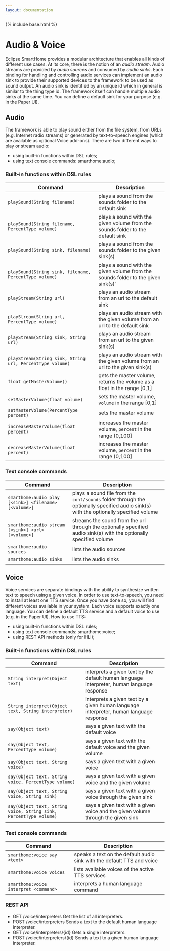```yaml
---
layout: documentation
---
```


{% include base.html %}

# Audio & Voice

Eclipse SmartHome provides a modular architecture that enables all kinds of different use cases.
At its core, there is the notion of an _audio stream_.
Audio streams are provided by _audio sources_ and consumed by _audio sinks_.
Each binding for handling and controlling audio services can implement an audio sink to provide their supported devices to the framework to be used as sound output.
An audio sink is identified by an unique id which in general is similar to the thing type id.
The framework itself can handle multiple audio sinks at the same time.
You can define a default sink for your purpose (e.g. in the Paper UI).

## Audio

The framework is able to play sound either from the file system, from URLs (e.g. Internet radio streams) or generated by text-to-speech engines (which are available as optional Voice add-ons).
There are two different ways to play or stream audio:

- using built-in functions within DSL rules;
- using text console commands: smarthome:audio;

### Built-in functions within DSL rules

| Command                                                   | Description                                                                      |
|-----------------------------------------------------------|----------------------------------------------------------------------------------|
| `playSound(String filename)`                              | plays a sound from the sounds folder to the default sink                         |
| `playSound(String filename, PercentType volume)`          | plays a sound with the given volume from the sounds folder to the default sink   |
| `playSound(String sink, filename)`                        | plays a sound from the sounds folder to the given sink(s)                        |
| `playSound(String sink, filename, PercentType volume)`    | plays a sound with the given volume from the sounds folder to the given sink(s)` |
| `playStream(String url)`                                  | plays an audio stream from an url to the default sink                            |
| `playStream(String url, PercentType volume)`              | plays an audio stream with the given volume from an url to the default sink      |
| `playStream(String sink, String url)`                     | plays an audio stream from an url to the given sink(s)                           |
| `playStream(String sink, String url, PercentType volume)` | plays an audio stream with the given volume from an url to the given sink(s)     |
| `float getMasterVolume()`                                 | gets the master volume, returns the volume as a float in the range [0,1]         |
| `setMasterVolume(float volume)`                           | sets the master volume, `volume` in the range [0,1]                              |
| `setMasterVolume(PercentType percent)`                    | sets the master volume                                                           |
| `increaseMasterVolume(float percent)`                     | increases the master volume, `percent` in the range (0,100]                      |
| `decreaseMasterVolume(float percent)`                     | increases the master volume, `percent` in the range (0,100]                      |

### Text console commands

| Command                                               | Description                                                                                                                          |
|-------------------------------------------------------|--------------------------------------------------------------------------------------------------------------------------------------|
| `smarthome:audio play [<sink>] <filename> [<volume>]` | plays a sound file from the `conf/sounds` folder through the optionally specified audio sink(s) with the optionally specified volume |
| `smarthome:audio stream [<sink>] <url> [<volume>]`    | streams the sound from the url through the optionally specified audio sink(s) with the optionally specified volume                   |
| `smarthome:audio sources`                             | lists the audio sources                                                                                                              |
| `smarthome:audio sinks`                               | lists the audio sinks                                                                                                                |

## Voice

Voice services are separate bindings with the ability to synthesize written text to speech using a given voice.
In order to use text-to-speech, you need to install at least one TTS service.
Once you have done so, you will find different voices available in your system.
Each voice supports exactly one language.
You can define a default TTS service and a default voice to use (e.g. in the Paper UI).
How to use TTS:

- using built-in functions within DSL rules;
- using text console commands: smarthome:voice;
- using REST API methods (only for HLI);

### Built-in functions within DSL rules

| Command                                                           | Description                                                                                |
|-------------------------------------------------------------------|--------------------------------------------------------------------------------------------|
| `String interpret(Object text)`                                   | interprets a given text by the default human language interpreter, human language response |
| `String interpret(Object text, String interpreter)`               | interprets a given text by a given human language interpreter, human language response     |
| `say(Object text)`                                                | says a given text with the default voice                                                   |
| `say(Object text, PercentType volume)`                            | says a given text with the default voice and the given volume                              |
| `say(Object text, String voice)`                                  | says a given text with a given voice                                                       |
| `say(Object text, String voice, PercentType volume)`              | says a given text with a given voice and the given volume                                  |
| `say(Object text, String voice, String sink)`                     | says a given text with a given voice through the given sink                                |
| `say(Object text, String voice, String sink, PercentType volume)` | says a given text with a given voice and the given volume through the given sink           |

### Text console commands

| Command                               | Description                                                            |
|---------------------------------------|------------------------------------------------------------------------|
| `smarthome:voice say <text>`          | speaks a text on the default audio sink with the default TTS and voice |
| `smarthome:voice voices`              | lists available voices of the active TTS services                      |
| `smarthome:voice interpret <command>` | interprets a human language command                                    |

### REST API

- GET /voice/interpreters Get the list of all interpreters.
- POST /voice/interpreters Sends a text to the default human language interpreter.
- GET /voice/interpreters/{id} Gets a single interpreters.
- POST /voice/interpreters/{id} Sends a text to a given human language interpreter.

